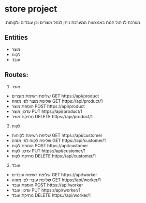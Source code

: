 
# store project 




.מערכת לניהול חנות
באמצעות המערכת ניתן לנהל מוצרים וכן עובדים ולקוחות.


## Entities



 - מוצר
 - לקוח
 - עובד



## Routes:


 1.  מוצר
 	
 - שליפת  רשימת מוצרים
	GET  https://api/product
 - שליפת מוצר לפי מזהה
	GET https://api/product/1
 - הוספת מוצר
	POST  https://api/product
 - עדכון מוצר
	PUT  https://api/product/1
 - מחיקת מוצר
	DELETE   https://api/product/1

 3.   לקוח

 - שליפת  רשימת לקוחות
	GET  https://api/customer
 - שליפת לקוח לפי מזהה
	GET https://api/customer/1
 - הוספת לקוח
	POST  https://api/customer
 - עדכון לקוח 
	PUT  https://api/customer/1
 - מחיקת לקוח 
	DELETE   https://api/customer/1
	
 3. עובד	
 - שליפת  רשימת עובדים
	GET  https://api/worker
 - שליפת עובד לפי מזהה
	GET https://api/worker/1
 - הוספת עובד
	POST  https://api/worker
 - עדכון עובד
	PUT  https://api/worker/1
 - מחיקת עובד
	DELETE   https://api/worker/1
